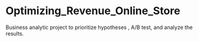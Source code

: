 # Optimizing_Revenue_Online_Store
 Business analytic project to prioritize hypotheses , A/B test, and analyze the results. 
